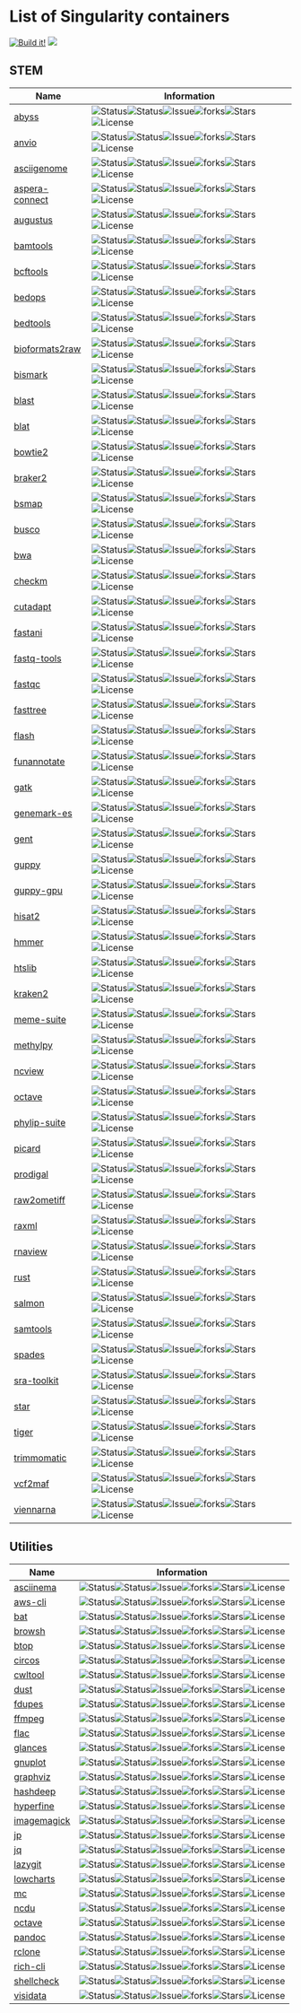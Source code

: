 # List of Singularity containers
[![Build it!](https://github.com/pscedu/singularity/actions/workflows/build.yml/badge.svg)](https://github.com/pscedu/singularity/actions/workflows/build.yml)
[![](https://imgs.xkcd.com/comics/code_quality.png)](https://xkcd.com/1513/)
## STEM
| Name | Information |
| --- | --- |
| [abyss](http://github.com/pscedu/singularity-abyss) | ![Status](https://github.com/pscedu/singularity-abyss/actions/workflows/main.yml/badge.svg)![Status](https://github.com/pscedu/singularity-abyss/actions/workflows/pretty.yml/badge.svg)![Issue](https://img.shields.io/github/issues/pscedu/singularity-abyss)![forks](https://img.shields.io/github/forks/pscedu/singularity-abyss)![Stars](https://img.shields.io/github/stars/pscedu/singularity-abyss)![License](https://img.shields.io/github/license/pscedu/singularity-abyss) |
| [anvio](http://github.com/pscedu/singularity-anvio) | ![Status](https://github.com/pscedu/singularity-anvio/actions/workflows/main.yml/badge.svg)![Status](https://github.com/pscedu/singularity-anvio/actions/workflows/pretty.yml/badge.svg)![Issue](https://img.shields.io/github/issues/pscedu/singularity-anvio)![forks](https://img.shields.io/github/forks/pscedu/singularity-anvio)![Stars](https://img.shields.io/github/stars/pscedu/singularity-anvio)![License](https://img.shields.io/github/license/pscedu/singularity-anvio) |
| [asciigenome](http://github.com/pscedu/singularity-asciigenome) | ![Status](https://github.com/pscedu/singularity-asciigenome/actions/workflows/main.yml/badge.svg)![Status](https://github.com/pscedu/singularity-asciigenome/actions/workflows/pretty.yml/badge.svg)![Issue](https://img.shields.io/github/issues/pscedu/singularity-asciigenome)![forks](https://img.shields.io/github/forks/pscedu/singularity-asciigenome)![Stars](https://img.shields.io/github/stars/pscedu/singularity-asciigenome)![License](https://img.shields.io/github/license/pscedu/singularity-asciigenome) |
| [aspera-connect](http://github.com/pscedu/singularity-aspera-connect) | ![Status](https://github.com/pscedu/singularity-aspera-connect/actions/workflows/main.yml/badge.svg)![Status](https://github.com/pscedu/singularity-aspera-connect/actions/workflows/pretty.yml/badge.svg)![Issue](https://img.shields.io/github/issues/pscedu/singularity-aspera-connect)![forks](https://img.shields.io/github/forks/pscedu/singularity-aspera-connect)![Stars](https://img.shields.io/github/stars/pscedu/singularity-aspera-connect)![License](https://img.shields.io/github/license/pscedu/singularity-aspera-connect) |
| [augustus](http://github.com/pscedu/singularity-augustus) | ![Status](https://github.com/pscedu/singularity-augustus/actions/workflows/main.yml/badge.svg)![Status](https://github.com/pscedu/singularity-augustus/actions/workflows/pretty.yml/badge.svg)![Issue](https://img.shields.io/github/issues/pscedu/singularity-augustus)![forks](https://img.shields.io/github/forks/pscedu/singularity-augustus)![Stars](https://img.shields.io/github/stars/pscedu/singularity-augustus)![License](https://img.shields.io/github/license/pscedu/singularity-augustus) |
| [bamtools](http://github.com/pscedu/singularity-bamtools) | ![Status](https://github.com/pscedu/singularity-bamtools/actions/workflows/main.yml/badge.svg)![Status](https://github.com/pscedu/singularity-bamtools/actions/workflows/pretty.yml/badge.svg)![Issue](https://img.shields.io/github/issues/pscedu/singularity-bamtools)![forks](https://img.shields.io/github/forks/pscedu/singularity-bamtools)![Stars](https://img.shields.io/github/stars/pscedu/singularity-bamtools)![License](https://img.shields.io/github/license/pscedu/singularity-bamtools) |
| [bcftools](http://github.com/pscedu/singularity-bcftools) | ![Status](https://github.com/pscedu/singularity-bcftools/actions/workflows/main.yml/badge.svg)![Status](https://github.com/pscedu/singularity-bcftools/actions/workflows/pretty.yml/badge.svg)![Issue](https://img.shields.io/github/issues/pscedu/singularity-bcftools)![forks](https://img.shields.io/github/forks/pscedu/singularity-bcftools)![Stars](https://img.shields.io/github/stars/pscedu/singularity-bcftools)![License](https://img.shields.io/github/license/pscedu/singularity-bcftools) |
| [bedops](http://github.com/pscedu/singularity-bedops) | ![Status](https://github.com/pscedu/singularity-bedops/actions/workflows/main.yml/badge.svg)![Status](https://github.com/pscedu/singularity-bedops/actions/workflows/pretty.yml/badge.svg)![Issue](https://img.shields.io/github/issues/pscedu/singularity-bedops)![forks](https://img.shields.io/github/forks/pscedu/singularity-bedops)![Stars](https://img.shields.io/github/stars/pscedu/singularity-bedops)![License](https://img.shields.io/github/license/pscedu/singularity-bedops) |
| [bedtools](http://github.com/pscedu/singularity-bedtools) | ![Status](https://github.com/pscedu/singularity-bedtools/actions/workflows/main.yml/badge.svg)![Status](https://github.com/pscedu/singularity-bedtools/actions/workflows/pretty.yml/badge.svg)![Issue](https://img.shields.io/github/issues/pscedu/singularity-bedtools)![forks](https://img.shields.io/github/forks/pscedu/singularity-bedtools)![Stars](https://img.shields.io/github/stars/pscedu/singularity-bedtools)![License](https://img.shields.io/github/license/pscedu/singularity-bedtools) |
| [bioformats2raw](http://github.com/pscedu/singularity-bioformats2raw) | ![Status](https://github.com/pscedu/singularity-bioformats2raw/actions/workflows/main.yml/badge.svg)![Status](https://github.com/pscedu/singularity-bioformats2raw/actions/workflows/pretty.yml/badge.svg)![Issue](https://img.shields.io/github/issues/pscedu/singularity-bioformats2raw)![forks](https://img.shields.io/github/forks/pscedu/singularity-bioformats2raw)![Stars](https://img.shields.io/github/stars/pscedu/singularity-bioformats2raw)![License](https://img.shields.io/github/license/pscedu/singularity-bioformats2raw) |
| [bismark](http://github.com/pscedu/singularity-bismark) | ![Status](https://github.com/pscedu/singularity-bismark/actions/workflows/main.yml/badge.svg)![Status](https://github.com/pscedu/singularity-bismark/actions/workflows/pretty.yml/badge.svg)![Issue](https://img.shields.io/github/issues/pscedu/singularity-bismark)![forks](https://img.shields.io/github/forks/pscedu/singularity-bismark)![Stars](https://img.shields.io/github/stars/pscedu/singularity-bismark)![License](https://img.shields.io/github/license/pscedu/singularity-bismark) |
| [blast](http://github.com/pscedu/singularity-blast) | ![Status](https://github.com/pscedu/singularity-blast/actions/workflows/main.yml/badge.svg)![Status](https://github.com/pscedu/singularity-blast/actions/workflows/pretty.yml/badge.svg)![Issue](https://img.shields.io/github/issues/pscedu/singularity-blast)![forks](https://img.shields.io/github/forks/pscedu/singularity-blast)![Stars](https://img.shields.io/github/stars/pscedu/singularity-blast)![License](https://img.shields.io/github/license/pscedu/singularity-blast) |
| [blat](http://github.com/pscedu/singularity-blat) | ![Status](https://github.com/pscedu/singularity-blat/actions/workflows/main.yml/badge.svg)![Status](https://github.com/pscedu/singularity-blat/actions/workflows/pretty.yml/badge.svg)![Issue](https://img.shields.io/github/issues/pscedu/singularity-blat)![forks](https://img.shields.io/github/forks/pscedu/singularity-blat)![Stars](https://img.shields.io/github/stars/pscedu/singularity-blat)![License](https://img.shields.io/github/license/pscedu/singularity-blat) |
| [bowtie2](http://github.com/pscedu/singularity-bowtie2) | ![Status](https://github.com/pscedu/singularity-bowtie2/actions/workflows/main.yml/badge.svg)![Status](https://github.com/pscedu/singularity-bowtie2/actions/workflows/pretty.yml/badge.svg)![Issue](https://img.shields.io/github/issues/pscedu/singularity-bowtie2)![forks](https://img.shields.io/github/forks/pscedu/singularity-bowtie2)![Stars](https://img.shields.io/github/stars/pscedu/singularity-bowtie2)![License](https://img.shields.io/github/license/pscedu/singularity-bowtie2) |
| [braker2](http://github.com/pscedu/singularity-braker2) | ![Status](https://github.com/pscedu/singularity-braker2/actions/workflows/main.yml/badge.svg)![Status](https://github.com/pscedu/singularity-braker2/actions/workflows/pretty.yml/badge.svg)![Issue](https://img.shields.io/github/issues/pscedu/singularity-braker2)![forks](https://img.shields.io/github/forks/pscedu/singularity-braker2)![Stars](https://img.shields.io/github/stars/pscedu/singularity-braker2)![License](https://img.shields.io/github/license/pscedu/singularity-braker2) |
| [bsmap](http://github.com/pscedu/singularity-bsmap) | ![Status](https://github.com/pscedu/singularity-bsmap/actions/workflows/main.yml/badge.svg)![Status](https://github.com/pscedu/singularity-bsmap/actions/workflows/pretty.yml/badge.svg)![Issue](https://img.shields.io/github/issues/pscedu/singularity-bsmap)![forks](https://img.shields.io/github/forks/pscedu/singularity-bsmap)![Stars](https://img.shields.io/github/stars/pscedu/singularity-bsmap)![License](https://img.shields.io/github/license/pscedu/singularity-bsmap) |
| [busco](http://github.com/pscedu/singularity-busco) | ![Status](https://github.com/pscedu/singularity-busco/actions/workflows/main.yml/badge.svg)![Status](https://github.com/pscedu/singularity-busco/actions/workflows/pretty.yml/badge.svg)![Issue](https://img.shields.io/github/issues/pscedu/singularity-busco)![forks](https://img.shields.io/github/forks/pscedu/singularity-busco)![Stars](https://img.shields.io/github/stars/pscedu/singularity-busco)![License](https://img.shields.io/github/license/pscedu/singularity-busco) |
| [bwa](http://github.com/pscedu/singularity-bwa) | ![Status](https://github.com/pscedu/singularity-bwa/actions/workflows/main.yml/badge.svg)![Status](https://github.com/pscedu/singularity-bwa/actions/workflows/pretty.yml/badge.svg)![Issue](https://img.shields.io/github/issues/pscedu/singularity-bwa)![forks](https://img.shields.io/github/forks/pscedu/singularity-bwa)![Stars](https://img.shields.io/github/stars/pscedu/singularity-bwa)![License](https://img.shields.io/github/license/pscedu/singularity-bwa) |
| [checkm](http://github.com/pscedu/singularity-checkm) | ![Status](https://github.com/pscedu/singularity-checkm/actions/workflows/main.yml/badge.svg)![Status](https://github.com/pscedu/singularity-checkm/actions/workflows/pretty.yml/badge.svg)![Issue](https://img.shields.io/github/issues/pscedu/singularity-checkm)![forks](https://img.shields.io/github/forks/pscedu/singularity-checkm)![Stars](https://img.shields.io/github/stars/pscedu/singularity-checkm)![License](https://img.shields.io/github/license/pscedu/singularity-checkm) |
| [cutadapt](http://github.com/pscedu/singularity-cutadapt) | ![Status](https://github.com/pscedu/singularity-cutadapt/actions/workflows/main.yml/badge.svg)![Status](https://github.com/pscedu/singularity-cutadapt/actions/workflows/pretty.yml/badge.svg)![Issue](https://img.shields.io/github/issues/pscedu/singularity-cutadapt)![forks](https://img.shields.io/github/forks/pscedu/singularity-cutadapt)![Stars](https://img.shields.io/github/stars/pscedu/singularity-cutadapt)![License](https://img.shields.io/github/license/pscedu/singularity-cutadapt) |
| [fastani](http://github.com/pscedu/singularity-fastani) | ![Status](https://github.com/pscedu/singularity-fastani/actions/workflows/main.yml/badge.svg)![Status](https://github.com/pscedu/singularity-fastani/actions/workflows/pretty.yml/badge.svg)![Issue](https://img.shields.io/github/issues/pscedu/singularity-fastani)![forks](https://img.shields.io/github/forks/pscedu/singularity-fastani)![Stars](https://img.shields.io/github/stars/pscedu/singularity-fastani)![License](https://img.shields.io/github/license/pscedu/singularity-fastani) |
| [fastq-tools](http://github.com/pscedu/singularity-fastq-tools) | ![Status](https://github.com/pscedu/singularity-fastq-tools/actions/workflows/main.yml/badge.svg)![Status](https://github.com/pscedu/singularity-fastq-tools/actions/workflows/pretty.yml/badge.svg)![Issue](https://img.shields.io/github/issues/pscedu/singularity-fastq-tools)![forks](https://img.shields.io/github/forks/pscedu/singularity-fastq-tools)![Stars](https://img.shields.io/github/stars/pscedu/singularity-fastq-tools)![License](https://img.shields.io/github/license/pscedu/singularity-fastq-tools) |
| [fastqc](http://github.com/pscedu/singularity-fastqc) | ![Status](https://github.com/pscedu/singularity-fastqc/actions/workflows/main.yml/badge.svg)![Status](https://github.com/pscedu/singularity-fastqc/actions/workflows/pretty.yml/badge.svg)![Issue](https://img.shields.io/github/issues/pscedu/singularity-fastqc)![forks](https://img.shields.io/github/forks/pscedu/singularity-fastqc)![Stars](https://img.shields.io/github/stars/pscedu/singularity-fastqc)![License](https://img.shields.io/github/license/pscedu/singularity-fastqc) |
| [fasttree](http://github.com/pscedu/singularity-fasttree) | ![Status](https://github.com/pscedu/singularity-fasttree/actions/workflows/main.yml/badge.svg)![Status](https://github.com/pscedu/singularity-fasttree/actions/workflows/pretty.yml/badge.svg)![Issue](https://img.shields.io/github/issues/pscedu/singularity-fasttree)![forks](https://img.shields.io/github/forks/pscedu/singularity-fasttree)![Stars](https://img.shields.io/github/stars/pscedu/singularity-fasttree)![License](https://img.shields.io/github/license/pscedu/singularity-fasttree) |
| [flash](http://github.com/pscedu/singularity-flash) | ![Status](https://github.com/pscedu/singularity-flash/actions/workflows/main.yml/badge.svg)![Status](https://github.com/pscedu/singularity-flash/actions/workflows/pretty.yml/badge.svg)![Issue](https://img.shields.io/github/issues/pscedu/singularity-flash)![forks](https://img.shields.io/github/forks/pscedu/singularity-flash)![Stars](https://img.shields.io/github/stars/pscedu/singularity-flash)![License](https://img.shields.io/github/license/pscedu/singularity-flash) |
| [funannotate](http://github.com/pscedu/singularity-funannotate) | ![Status](https://github.com/pscedu/singularity-funannotate/actions/workflows/main.yml/badge.svg)![Status](https://github.com/pscedu/singularity-funannotate/actions/workflows/pretty.yml/badge.svg)![Issue](https://img.shields.io/github/issues/pscedu/singularity-funannotate)![forks](https://img.shields.io/github/forks/pscedu/singularity-funannotate)![Stars](https://img.shields.io/github/stars/pscedu/singularity-funannotate)![License](https://img.shields.io/github/license/pscedu/singularity-funannotate) |
| [gatk](http://github.com/pscedu/singularity-gatk) | ![Status](https://github.com/pscedu/singularity-gatk/actions/workflows/main.yml/badge.svg)![Status](https://github.com/pscedu/singularity-gatk/actions/workflows/pretty.yml/badge.svg)![Issue](https://img.shields.io/github/issues/pscedu/singularity-gatk)![forks](https://img.shields.io/github/forks/pscedu/singularity-gatk)![Stars](https://img.shields.io/github/stars/pscedu/singularity-gatk)![License](https://img.shields.io/github/license/pscedu/singularity-gatk) |
| [genemark-es](http://github.com/pscedu/singularity-genemark-es) | ![Status](https://github.com/pscedu/singularity-genemark-es/actions/workflows/main.yml/badge.svg)![Status](https://github.com/pscedu/singularity-genemark-es/actions/workflows/pretty.yml/badge.svg)![Issue](https://img.shields.io/github/issues/pscedu/singularity-genemark-es)![forks](https://img.shields.io/github/forks/pscedu/singularity-genemark-es)![Stars](https://img.shields.io/github/stars/pscedu/singularity-genemark-es)![License](https://img.shields.io/github/license/pscedu/singularity-genemark-es) |
| [gent](http://github.com/pscedu/singularity-gent) | ![Status](https://github.com/pscedu/singularity-gent/actions/workflows/main.yml/badge.svg)![Status](https://github.com/pscedu/singularity-gent/actions/workflows/pretty.yml/badge.svg)![Issue](https://img.shields.io/github/issues/pscedu/singularity-gent)![forks](https://img.shields.io/github/forks/pscedu/singularity-gent)![Stars](https://img.shields.io/github/stars/pscedu/singularity-gent)![License](https://img.shields.io/github/license/pscedu/singularity-gent) |
| [guppy](http://github.com/pscedu/singularity-guppy) | ![Status](https://github.com/pscedu/singularity-guppy/actions/workflows/main.yml/badge.svg)![Status](https://github.com/pscedu/singularity-guppy/actions/workflows/pretty.yml/badge.svg)![Issue](https://img.shields.io/github/issues/pscedu/singularity-guppy)![forks](https://img.shields.io/github/forks/pscedu/singularity-guppy)![Stars](https://img.shields.io/github/stars/pscedu/singularity-guppy)![License](https://img.shields.io/github/license/pscedu/singularity-guppy) |
| [guppy-gpu](http://github.com/pscedu/singularity-guppy-gpu) | ![Status](https://github.com/pscedu/singularity-guppy-gpu/actions/workflows/main.yml/badge.svg)![Status](https://github.com/pscedu/singularity-guppy-gpu/actions/workflows/pretty.yml/badge.svg)![Issue](https://img.shields.io/github/issues/pscedu/singularity-guppy-gpu)![forks](https://img.shields.io/github/forks/pscedu/singularity-guppy-gpu)![Stars](https://img.shields.io/github/stars/pscedu/singularity-guppy-gpu)![License](https://img.shields.io/github/license/pscedu/singularity-guppy-gpu) |
| [hisat2](http://github.com/pscedu/singularity-hisat2) | ![Status](https://github.com/pscedu/singularity-hisat2/actions/workflows/main.yml/badge.svg)![Status](https://github.com/pscedu/singularity-hisat2/actions/workflows/pretty.yml/badge.svg)![Issue](https://img.shields.io/github/issues/pscedu/singularity-hisat2)![forks](https://img.shields.io/github/forks/pscedu/singularity-hisat2)![Stars](https://img.shields.io/github/stars/pscedu/singularity-hisat2)![License](https://img.shields.io/github/license/pscedu/singularity-hisat2) |
| [hmmer](http://github.com/pscedu/singularity-hmmer) | ![Status](https://github.com/pscedu/singularity-hmmer/actions/workflows/main.yml/badge.svg)![Status](https://github.com/pscedu/singularity-hmmer/actions/workflows/pretty.yml/badge.svg)![Issue](https://img.shields.io/github/issues/pscedu/singularity-hmmer)![forks](https://img.shields.io/github/forks/pscedu/singularity-hmmer)![Stars](https://img.shields.io/github/stars/pscedu/singularity-hmmer)![License](https://img.shields.io/github/license/pscedu/singularity-hmmer) |
| [htslib](http://github.com/pscedu/singularity-htslib) | ![Status](https://github.com/pscedu/singularity-htslib/actions/workflows/main.yml/badge.svg)![Status](https://github.com/pscedu/singularity-htslib/actions/workflows/pretty.yml/badge.svg)![Issue](https://img.shields.io/github/issues/pscedu/singularity-htslib)![forks](https://img.shields.io/github/forks/pscedu/singularity-htslib)![Stars](https://img.shields.io/github/stars/pscedu/singularity-htslib)![License](https://img.shields.io/github/license/pscedu/singularity-htslib) |
| [kraken2](http://github.com/pscedu/singularity-kraken2) | ![Status](https://github.com/pscedu/singularity-kraken2/actions/workflows/main.yml/badge.svg)![Status](https://github.com/pscedu/singularity-kraken2/actions/workflows/pretty.yml/badge.svg)![Issue](https://img.shields.io/github/issues/pscedu/singularity-kraken2)![forks](https://img.shields.io/github/forks/pscedu/singularity-kraken2)![Stars](https://img.shields.io/github/stars/pscedu/singularity-kraken2)![License](https://img.shields.io/github/license/pscedu/singularity-kraken2) |
| [meme-suite](http://github.com/pscedu/singularity-meme-suite) | ![Status](https://github.com/pscedu/singularity-meme-suite/actions/workflows/main.yml/badge.svg)![Status](https://github.com/pscedu/singularity-meme-suite/actions/workflows/pretty.yml/badge.svg)![Issue](https://img.shields.io/github/issues/pscedu/singularity-meme-suite)![forks](https://img.shields.io/github/forks/pscedu/singularity-meme-suite)![Stars](https://img.shields.io/github/stars/pscedu/singularity-meme-suite)![License](https://img.shields.io/github/license/pscedu/singularity-meme-suite) |
| [methylpy](http://github.com/pscedu/singularity-methylpy) | ![Status](https://github.com/pscedu/singularity-methylpy/actions/workflows/main.yml/badge.svg)![Status](https://github.com/pscedu/singularity-methylpy/actions/workflows/pretty.yml/badge.svg)![Issue](https://img.shields.io/github/issues/pscedu/singularity-methylpy)![forks](https://img.shields.io/github/forks/pscedu/singularity-methylpy)![Stars](https://img.shields.io/github/stars/pscedu/singularity-methylpy)![License](https://img.shields.io/github/license/pscedu/singularity-methylpy) |
| [ncview](http://github.com/pscedu/singularity-ncview) | ![Status](https://github.com/pscedu/singularity-ncview/actions/workflows/main.yml/badge.svg)![Status](https://github.com/pscedu/singularity-ncview/actions/workflows/pretty.yml/badge.svg)![Issue](https://img.shields.io/github/issues/pscedu/singularity-ncview)![forks](https://img.shields.io/github/forks/pscedu/singularity-ncview)![Stars](https://img.shields.io/github/stars/pscedu/singularity-ncview)![License](https://img.shields.io/github/license/pscedu/singularity-ncview) |
| [octave](http://github.com/pscedu/singularity-octave) | ![Status](https://github.com/pscedu/singularity-octave/actions/workflows/main.yml/badge.svg)![Status](https://github.com/pscedu/singularity-octave/actions/workflows/pretty.yml/badge.svg)![Issue](https://img.shields.io/github/issues/pscedu/singularity-octave)![forks](https://img.shields.io/github/forks/pscedu/singularity-octave)![Stars](https://img.shields.io/github/stars/pscedu/singularity-octave)![License](https://img.shields.io/github/license/pscedu/singularity-octave) |
| [phylip-suite](http://github.com/pscedu/singularity-phylip-suite) | ![Status](https://github.com/pscedu/singularity-phylip-suite/actions/workflows/main.yml/badge.svg)![Status](https://github.com/pscedu/singularity-phylip-suite/actions/workflows/pretty.yml/badge.svg)![Issue](https://img.shields.io/github/issues/pscedu/singularity-phylip-suite)![forks](https://img.shields.io/github/forks/pscedu/singularity-phylip-suite)![Stars](https://img.shields.io/github/stars/pscedu/singularity-phylip-suite)![License](https://img.shields.io/github/license/pscedu/singularity-phylip-suite) |
| [picard](http://github.com/pscedu/singularity-picard) | ![Status](https://github.com/pscedu/singularity-picard/actions/workflows/main.yml/badge.svg)![Status](https://github.com/pscedu/singularity-picard/actions/workflows/pretty.yml/badge.svg)![Issue](https://img.shields.io/github/issues/pscedu/singularity-picard)![forks](https://img.shields.io/github/forks/pscedu/singularity-picard)![Stars](https://img.shields.io/github/stars/pscedu/singularity-picard)![License](https://img.shields.io/github/license/pscedu/singularity-picard) |
| [prodigal](http://github.com/pscedu/singularity-prodigal) | ![Status](https://github.com/pscedu/singularity-prodigal/actions/workflows/main.yml/badge.svg)![Status](https://github.com/pscedu/singularity-prodigal/actions/workflows/pretty.yml/badge.svg)![Issue](https://img.shields.io/github/issues/pscedu/singularity-prodigal)![forks](https://img.shields.io/github/forks/pscedu/singularity-prodigal)![Stars](https://img.shields.io/github/stars/pscedu/singularity-prodigal)![License](https://img.shields.io/github/license/pscedu/singularity-prodigal) |
| [raw2ometiff](http://github.com/pscedu/singularity-raw2ometiff) | ![Status](https://github.com/pscedu/singularity-raw2ometiff/actions/workflows/main.yml/badge.svg)![Status](https://github.com/pscedu/singularity-raw2ometiff/actions/workflows/pretty.yml/badge.svg)![Issue](https://img.shields.io/github/issues/pscedu/singularity-raw2ometiff)![forks](https://img.shields.io/github/forks/pscedu/singularity-raw2ometiff)![Stars](https://img.shields.io/github/stars/pscedu/singularity-raw2ometiff)![License](https://img.shields.io/github/license/pscedu/singularity-raw2ometiff) |
| [raxml](http://github.com/pscedu/singularity-raxml) | ![Status](https://github.com/pscedu/singularity-raxml/actions/workflows/main.yml/badge.svg)![Status](https://github.com/pscedu/singularity-raxml/actions/workflows/pretty.yml/badge.svg)![Issue](https://img.shields.io/github/issues/pscedu/singularity-raxml)![forks](https://img.shields.io/github/forks/pscedu/singularity-raxml)![Stars](https://img.shields.io/github/stars/pscedu/singularity-raxml)![License](https://img.shields.io/github/license/pscedu/singularity-raxml) |
| [rnaview](http://github.com/pscedu/singularity-rnaview) | ![Status](https://github.com/pscedu/singularity-rnaview/actions/workflows/main.yml/badge.svg)![Status](https://github.com/pscedu/singularity-rnaview/actions/workflows/pretty.yml/badge.svg)![Issue](https://img.shields.io/github/issues/pscedu/singularity-rnaview)![forks](https://img.shields.io/github/forks/pscedu/singularity-rnaview)![Stars](https://img.shields.io/github/stars/pscedu/singularity-rnaview)![License](https://img.shields.io/github/license/pscedu/singularity-rnaview) |
| [rust](http://github.com/pscedu/singularity-rust) | ![Status](https://github.com/pscedu/singularity-rust/actions/workflows/main.yml/badge.svg)![Status](https://github.com/pscedu/singularity-rust/actions/workflows/pretty.yml/badge.svg)![Issue](https://img.shields.io/github/issues/pscedu/singularity-rust)![forks](https://img.shields.io/github/forks/pscedu/singularity-rust)![Stars](https://img.shields.io/github/stars/pscedu/singularity-rust)![License](https://img.shields.io/github/license/pscedu/singularity-rust) |
| [salmon](http://github.com/pscedu/singularity-salmon) | ![Status](https://github.com/pscedu/singularity-salmon/actions/workflows/main.yml/badge.svg)![Status](https://github.com/pscedu/singularity-salmon/actions/workflows/pretty.yml/badge.svg)![Issue](https://img.shields.io/github/issues/pscedu/singularity-salmon)![forks](https://img.shields.io/github/forks/pscedu/singularity-salmon)![Stars](https://img.shields.io/github/stars/pscedu/singularity-salmon)![License](https://img.shields.io/github/license/pscedu/singularity-salmon) |
| [samtools](http://github.com/pscedu/singularity-samtools) | ![Status](https://github.com/pscedu/singularity-samtools/actions/workflows/main.yml/badge.svg)![Status](https://github.com/pscedu/singularity-samtools/actions/workflows/pretty.yml/badge.svg)![Issue](https://img.shields.io/github/issues/pscedu/singularity-samtools)![forks](https://img.shields.io/github/forks/pscedu/singularity-samtools)![Stars](https://img.shields.io/github/stars/pscedu/singularity-samtools)![License](https://img.shields.io/github/license/pscedu/singularity-samtools) |
| [spades](http://github.com/pscedu/singularity-spades) | ![Status](https://github.com/pscedu/singularity-spades/actions/workflows/main.yml/badge.svg)![Status](https://github.com/pscedu/singularity-spades/actions/workflows/pretty.yml/badge.svg)![Issue](https://img.shields.io/github/issues/pscedu/singularity-spades)![forks](https://img.shields.io/github/forks/pscedu/singularity-spades)![Stars](https://img.shields.io/github/stars/pscedu/singularity-spades)![License](https://img.shields.io/github/license/pscedu/singularity-spades) |
| [sra-toolkit](http://github.com/pscedu/singularity-sra-toolkit) | ![Status](https://github.com/pscedu/singularity-sra-toolkit/actions/workflows/main.yml/badge.svg)![Status](https://github.com/pscedu/singularity-sra-toolkit/actions/workflows/pretty.yml/badge.svg)![Issue](https://img.shields.io/github/issues/pscedu/singularity-sra-toolkit)![forks](https://img.shields.io/github/forks/pscedu/singularity-sra-toolkit)![Stars](https://img.shields.io/github/stars/pscedu/singularity-sra-toolkit)![License](https://img.shields.io/github/license/pscedu/singularity-sra-toolkit) |
| [star](http://github.com/pscedu/singularity-star) | ![Status](https://github.com/pscedu/singularity-star/actions/workflows/main.yml/badge.svg)![Status](https://github.com/pscedu/singularity-star/actions/workflows/pretty.yml/badge.svg)![Issue](https://img.shields.io/github/issues/pscedu/singularity-star)![forks](https://img.shields.io/github/forks/pscedu/singularity-star)![Stars](https://img.shields.io/github/stars/pscedu/singularity-star)![License](https://img.shields.io/github/license/pscedu/singularity-star) |
| [tiger](http://github.com/pscedu/singularity-tiger) | ![Status](https://github.com/pscedu/singularity-tiger/actions/workflows/main.yml/badge.svg)![Status](https://github.com/pscedu/singularity-tiger/actions/workflows/pretty.yml/badge.svg)![Issue](https://img.shields.io/github/issues/pscedu/singularity-tiger)![forks](https://img.shields.io/github/forks/pscedu/singularity-tiger)![Stars](https://img.shields.io/github/stars/pscedu/singularity-tiger)![License](https://img.shields.io/github/license/pscedu/singularity-tiger) |
| [trimmomatic](http://github.com/pscedu/singularity-trimmomatic) | ![Status](https://github.com/pscedu/singularity-trimmomatic/actions/workflows/main.yml/badge.svg)![Status](https://github.com/pscedu/singularity-trimmomatic/actions/workflows/pretty.yml/badge.svg)![Issue](https://img.shields.io/github/issues/pscedu/singularity-trimmomatic)![forks](https://img.shields.io/github/forks/pscedu/singularity-trimmomatic)![Stars](https://img.shields.io/github/stars/pscedu/singularity-trimmomatic)![License](https://img.shields.io/github/license/pscedu/singularity-trimmomatic) |
| [vcf2maf](http://github.com/pscedu/singularity-vcf2maf) | ![Status](https://github.com/pscedu/singularity-vcf2maf/actions/workflows/main.yml/badge.svg)![Status](https://github.com/pscedu/singularity-vcf2maf/actions/workflows/pretty.yml/badge.svg)![Issue](https://img.shields.io/github/issues/pscedu/singularity-vcf2maf)![forks](https://img.shields.io/github/forks/pscedu/singularity-vcf2maf)![Stars](https://img.shields.io/github/stars/pscedu/singularity-vcf2maf)![License](https://img.shields.io/github/license/pscedu/singularity-vcf2maf) |
| [viennarna](http://github.com/pscedu/singularity-viennarna) | ![Status](https://github.com/pscedu/singularity-viennarna/actions/workflows/main.yml/badge.svg)![Status](https://github.com/pscedu/singularity-viennarna/actions/workflows/pretty.yml/badge.svg)![Issue](https://img.shields.io/github/issues/pscedu/singularity-viennarna)![forks](https://img.shields.io/github/forks/pscedu/singularity-viennarna)![Stars](https://img.shields.io/github/stars/pscedu/singularity-viennarna)![License](https://img.shields.io/github/license/pscedu/singularity-viennarna) |

## Utilities
| Name | Information |
| --- | --- |
| [asciinema](http://github.com/pscedu/singularity-asciinema) | ![Status](https://github.com/pscedu/singularity-asciinema/actions/workflows/main.yml/badge.svg)![Status](https://github.com/pscedu/singularity-asciinema/actions/workflows/pretty.yml/badge.svg)![Issue](https://img.shields.io/github/issues/pscedu/singularity-asciinema)![forks](https://img.shields.io/github/forks/pscedu/singularity-asciinema)![Stars](https://img.shields.io/github/stars/pscedu/singularity-asciinema)![License](https://img.shields.io/github/license/pscedu/singularity-asciinema) |
| [aws-cli](http://github.com/pscedu/singularity-aws-cli) | ![Status](https://github.com/pscedu/singularity-aws-cli/actions/workflows/main.yml/badge.svg)![Status](https://github.com/pscedu/singularity-aws-cli/actions/workflows/pretty.yml/badge.svg)![Issue](https://img.shields.io/github/issues/pscedu/singularity-aws-cli)![forks](https://img.shields.io/github/forks/pscedu/singularity-aws-cli)![Stars](https://img.shields.io/github/stars/pscedu/singularity-aws-cli)![License](https://img.shields.io/github/license/pscedu/singularity-aws-cli) |
| [bat](http://github.com/pscedu/singularity-bat) | ![Status](https://github.com/pscedu/singularity-bat/actions/workflows/main.yml/badge.svg)![Status](https://github.com/pscedu/singularity-bat/actions/workflows/pretty.yml/badge.svg)![Issue](https://img.shields.io/github/issues/pscedu/singularity-bat)![forks](https://img.shields.io/github/forks/pscedu/singularity-bat)![Stars](https://img.shields.io/github/stars/pscedu/singularity-bat)![License](https://img.shields.io/github/license/pscedu/singularity-bat) |
| [browsh](http://github.com/pscedu/singularity-browsh) | ![Status](https://github.com/pscedu/singularity-browsh/actions/workflows/main.yml/badge.svg)![Status](https://github.com/pscedu/singularity-browsh/actions/workflows/pretty.yml/badge.svg)![Issue](https://img.shields.io/github/issues/pscedu/singularity-browsh)![forks](https://img.shields.io/github/forks/pscedu/singularity-browsh)![Stars](https://img.shields.io/github/stars/pscedu/singularity-browsh)![License](https://img.shields.io/github/license/pscedu/singularity-browsh) |
| [btop](http://github.com/pscedu/singularity-btop) | ![Status](https://github.com/pscedu/singularity-btop/actions/workflows/main.yml/badge.svg)![Status](https://github.com/pscedu/singularity-btop/actions/workflows/pretty.yml/badge.svg)![Issue](https://img.shields.io/github/issues/pscedu/singularity-btop)![forks](https://img.shields.io/github/forks/pscedu/singularity-btop)![Stars](https://img.shields.io/github/stars/pscedu/singularity-btop)![License](https://img.shields.io/github/license/pscedu/singularity-btop) |
| [circos](http://github.com/pscedu/singularity-circos) | ![Status](https://github.com/pscedu/singularity-circos/actions/workflows/main.yml/badge.svg)![Status](https://github.com/pscedu/singularity-circos/actions/workflows/pretty.yml/badge.svg)![Issue](https://img.shields.io/github/issues/pscedu/singularity-circos)![forks](https://img.shields.io/github/forks/pscedu/singularity-circos)![Stars](https://img.shields.io/github/stars/pscedu/singularity-circos)![License](https://img.shields.io/github/license/pscedu/singularity-circos) |
| [cwltool](http://github.com/pscedu/singularity-cwltool) | ![Status](https://github.com/pscedu/singularity-cwltool/actions/workflows/main.yml/badge.svg)![Status](https://github.com/pscedu/singularity-cwltool/actions/workflows/pretty.yml/badge.svg)![Issue](https://img.shields.io/github/issues/pscedu/singularity-cwltool)![forks](https://img.shields.io/github/forks/pscedu/singularity-cwltool)![Stars](https://img.shields.io/github/stars/pscedu/singularity-cwltool)![License](https://img.shields.io/github/license/pscedu/singularity-cwltool) |
| [dust](http://github.com/pscedu/singularity-dust) | ![Status](https://github.com/pscedu/singularity-dust/actions/workflows/main.yml/badge.svg)![Status](https://github.com/pscedu/singularity-dust/actions/workflows/pretty.yml/badge.svg)![Issue](https://img.shields.io/github/issues/pscedu/singularity-dust)![forks](https://img.shields.io/github/forks/pscedu/singularity-dust)![Stars](https://img.shields.io/github/stars/pscedu/singularity-dust)![License](https://img.shields.io/github/license/pscedu/singularity-dust) |
| [fdupes](http://github.com/pscedu/singularity-fdupes) | ![Status](https://github.com/pscedu/singularity-fdupes/actions/workflows/main.yml/badge.svg)![Status](https://github.com/pscedu/singularity-fdupes/actions/workflows/pretty.yml/badge.svg)![Issue](https://img.shields.io/github/issues/pscedu/singularity-fdupes)![forks](https://img.shields.io/github/forks/pscedu/singularity-fdupes)![Stars](https://img.shields.io/github/stars/pscedu/singularity-fdupes)![License](https://img.shields.io/github/license/pscedu/singularity-fdupes) |
| [ffmpeg](http://github.com/pscedu/singularity-ffmpeg) | ![Status](https://github.com/pscedu/singularity-ffmpeg/actions/workflows/main.yml/badge.svg)![Status](https://github.com/pscedu/singularity-ffmpeg/actions/workflows/pretty.yml/badge.svg)![Issue](https://img.shields.io/github/issues/pscedu/singularity-ffmpeg)![forks](https://img.shields.io/github/forks/pscedu/singularity-ffmpeg)![Stars](https://img.shields.io/github/stars/pscedu/singularity-ffmpeg)![License](https://img.shields.io/github/license/pscedu/singularity-ffmpeg) |
| [flac](http://github.com/pscedu/singularity-flac) | ![Status](https://github.com/pscedu/singularity-flac/actions/workflows/main.yml/badge.svg)![Status](https://github.com/pscedu/singularity-flac/actions/workflows/pretty.yml/badge.svg)![Issue](https://img.shields.io/github/issues/pscedu/singularity-flac)![forks](https://img.shields.io/github/forks/pscedu/singularity-flac)![Stars](https://img.shields.io/github/stars/pscedu/singularity-flac)![License](https://img.shields.io/github/license/pscedu/singularity-flac) |
| [glances](http://github.com/pscedu/singularity-glances) | ![Status](https://github.com/pscedu/singularity-glances/actions/workflows/main.yml/badge.svg)![Status](https://github.com/pscedu/singularity-glances/actions/workflows/pretty.yml/badge.svg)![Issue](https://img.shields.io/github/issues/pscedu/singularity-glances)![forks](https://img.shields.io/github/forks/pscedu/singularity-glances)![Stars](https://img.shields.io/github/stars/pscedu/singularity-glances)![License](https://img.shields.io/github/license/pscedu/singularity-glances) |
| [gnuplot](http://github.com/pscedu/singularity-gnuplot) | ![Status](https://github.com/pscedu/singularity-gnuplot/actions/workflows/main.yml/badge.svg)![Status](https://github.com/pscedu/singularity-gnuplot/actions/workflows/pretty.yml/badge.svg)![Issue](https://img.shields.io/github/issues/pscedu/singularity-gnuplot)![forks](https://img.shields.io/github/forks/pscedu/singularity-gnuplot)![Stars](https://img.shields.io/github/stars/pscedu/singularity-gnuplot)![License](https://img.shields.io/github/license/pscedu/singularity-gnuplot) |
| [graphviz](http://github.com/pscedu/singularity-graphviz) | ![Status](https://github.com/pscedu/singularity-graphviz/actions/workflows/main.yml/badge.svg)![Status](https://github.com/pscedu/singularity-graphviz/actions/workflows/pretty.yml/badge.svg)![Issue](https://img.shields.io/github/issues/pscedu/singularity-graphviz)![forks](https://img.shields.io/github/forks/pscedu/singularity-graphviz)![Stars](https://img.shields.io/github/stars/pscedu/singularity-graphviz)![License](https://img.shields.io/github/license/pscedu/singularity-graphviz) |
| [hashdeep](http://github.com/pscedu/singularity-hashdeep) | ![Status](https://github.com/pscedu/singularity-hashdeep/actions/workflows/main.yml/badge.svg)![Status](https://github.com/pscedu/singularity-hashdeep/actions/workflows/pretty.yml/badge.svg)![Issue](https://img.shields.io/github/issues/pscedu/singularity-hashdeep)![forks](https://img.shields.io/github/forks/pscedu/singularity-hashdeep)![Stars](https://img.shields.io/github/stars/pscedu/singularity-hashdeep)![License](https://img.shields.io/github/license/pscedu/singularity-hashdeep) |
| [hyperfine](http://github.com/pscedu/singularity-hyperfine) | ![Status](https://github.com/pscedu/singularity-hyperfine/actions/workflows/main.yml/badge.svg)![Status](https://github.com/pscedu/singularity-hyperfine/actions/workflows/pretty.yml/badge.svg)![Issue](https://img.shields.io/github/issues/pscedu/singularity-hyperfine)![forks](https://img.shields.io/github/forks/pscedu/singularity-hyperfine)![Stars](https://img.shields.io/github/stars/pscedu/singularity-hyperfine)![License](https://img.shields.io/github/license/pscedu/singularity-hyperfine) |
| [imagemagick](http://github.com/pscedu/singularity-imagemagick) | ![Status](https://github.com/pscedu/singularity-imagemagick/actions/workflows/main.yml/badge.svg)![Status](https://github.com/pscedu/singularity-imagemagick/actions/workflows/pretty.yml/badge.svg)![Issue](https://img.shields.io/github/issues/pscedu/singularity-imagemagick)![forks](https://img.shields.io/github/forks/pscedu/singularity-imagemagick)![Stars](https://img.shields.io/github/stars/pscedu/singularity-imagemagick)![License](https://img.shields.io/github/license/pscedu/singularity-imagemagick) |
| [jp](http://github.com/pscedu/singularity-jp) | ![Status](https://github.com/pscedu/singularity-jp/actions/workflows/main.yml/badge.svg)![Status](https://github.com/pscedu/singularity-jp/actions/workflows/pretty.yml/badge.svg)![Issue](https://img.shields.io/github/issues/pscedu/singularity-jp)![forks](https://img.shields.io/github/forks/pscedu/singularity-jp)![Stars](https://img.shields.io/github/stars/pscedu/singularity-jp)![License](https://img.shields.io/github/license/pscedu/singularity-jp) |
| [jq](http://github.com/pscedu/singularity-jq) | ![Status](https://github.com/pscedu/singularity-jq/actions/workflows/main.yml/badge.svg)![Status](https://github.com/pscedu/singularity-jq/actions/workflows/pretty.yml/badge.svg)![Issue](https://img.shields.io/github/issues/pscedu/singularity-jq)![forks](https://img.shields.io/github/forks/pscedu/singularity-jq)![Stars](https://img.shields.io/github/stars/pscedu/singularity-jq)![License](https://img.shields.io/github/license/pscedu/singularity-jq) |
| [lazygit](http://github.com/pscedu/singularity-lazygit) | ![Status](https://github.com/pscedu/singularity-lazygit/actions/workflows/main.yml/badge.svg)![Status](https://github.com/pscedu/singularity-lazygit/actions/workflows/pretty.yml/badge.svg)![Issue](https://img.shields.io/github/issues/pscedu/singularity-lazygit)![forks](https://img.shields.io/github/forks/pscedu/singularity-lazygit)![Stars](https://img.shields.io/github/stars/pscedu/singularity-lazygit)![License](https://img.shields.io/github/license/pscedu/singularity-lazygit) |
| [lowcharts](http://github.com/pscedu/singularity-lowcharts) | ![Status](https://github.com/pscedu/singularity-lowcharts/actions/workflows/main.yml/badge.svg)![Status](https://github.com/pscedu/singularity-lowcharts/actions/workflows/pretty.yml/badge.svg)![Issue](https://img.shields.io/github/issues/pscedu/singularity-lowcharts)![forks](https://img.shields.io/github/forks/pscedu/singularity-lowcharts)![Stars](https://img.shields.io/github/stars/pscedu/singularity-lowcharts)![License](https://img.shields.io/github/license/pscedu/singularity-lowcharts) |
| [mc](http://github.com/pscedu/singularity-mc) | ![Status](https://github.com/pscedu/singularity-mc/actions/workflows/main.yml/badge.svg)![Status](https://github.com/pscedu/singularity-mc/actions/workflows/pretty.yml/badge.svg)![Issue](https://img.shields.io/github/issues/pscedu/singularity-mc)![forks](https://img.shields.io/github/forks/pscedu/singularity-mc)![Stars](https://img.shields.io/github/stars/pscedu/singularity-mc)![License](https://img.shields.io/github/license/pscedu/singularity-mc) |
| [ncdu](http://github.com/pscedu/singularity-ncdu) | ![Status](https://github.com/pscedu/singularity-ncdu/actions/workflows/main.yml/badge.svg)![Status](https://github.com/pscedu/singularity-ncdu/actions/workflows/pretty.yml/badge.svg)![Issue](https://img.shields.io/github/issues/pscedu/singularity-ncdu)![forks](https://img.shields.io/github/forks/pscedu/singularity-ncdu)![Stars](https://img.shields.io/github/stars/pscedu/singularity-ncdu)![License](https://img.shields.io/github/license/pscedu/singularity-ncdu) |
| [octave](http://github.com/pscedu/singularity-octave) | ![Status](https://github.com/pscedu/singularity-octave/actions/workflows/main.yml/badge.svg)![Status](https://github.com/pscedu/singularity-octave/actions/workflows/pretty.yml/badge.svg)![Issue](https://img.shields.io/github/issues/pscedu/singularity-octave)![forks](https://img.shields.io/github/forks/pscedu/singularity-octave)![Stars](https://img.shields.io/github/stars/pscedu/singularity-octave)![License](https://img.shields.io/github/license/pscedu/singularity-octave) |
| [pandoc](http://github.com/pscedu/singularity-pandoc) | ![Status](https://github.com/pscedu/singularity-pandoc/actions/workflows/main.yml/badge.svg)![Status](https://github.com/pscedu/singularity-pandoc/actions/workflows/pretty.yml/badge.svg)![Issue](https://img.shields.io/github/issues/pscedu/singularity-pandoc)![forks](https://img.shields.io/github/forks/pscedu/singularity-pandoc)![Stars](https://img.shields.io/github/stars/pscedu/singularity-pandoc)![License](https://img.shields.io/github/license/pscedu/singularity-pandoc) |
| [rclone](http://github.com/pscedu/singularity-rclone) | ![Status](https://github.com/pscedu/singularity-rclone/actions/workflows/main.yml/badge.svg)![Status](https://github.com/pscedu/singularity-rclone/actions/workflows/pretty.yml/badge.svg)![Issue](https://img.shields.io/github/issues/pscedu/singularity-rclone)![forks](https://img.shields.io/github/forks/pscedu/singularity-rclone)![Stars](https://img.shields.io/github/stars/pscedu/singularity-rclone)![License](https://img.shields.io/github/license/pscedu/singularity-rclone) |
| [rich-cli](http://github.com/pscedu/singularity-rich-cli) | ![Status](https://github.com/pscedu/singularity-rich-cli/actions/workflows/main.yml/badge.svg)![Status](https://github.com/pscedu/singularity-rich-cli/actions/workflows/pretty.yml/badge.svg)![Issue](https://img.shields.io/github/issues/pscedu/singularity-rich-cli)![forks](https://img.shields.io/github/forks/pscedu/singularity-rich-cli)![Stars](https://img.shields.io/github/stars/pscedu/singularity-rich-cli)![License](https://img.shields.io/github/license/pscedu/singularity-rich-cli) |
| [shellcheck](http://github.com/pscedu/singularity-shellcheck) | ![Status](https://github.com/pscedu/singularity-shellcheck/actions/workflows/main.yml/badge.svg)![Status](https://github.com/pscedu/singularity-shellcheck/actions/workflows/pretty.yml/badge.svg)![Issue](https://img.shields.io/github/issues/pscedu/singularity-shellcheck)![forks](https://img.shields.io/github/forks/pscedu/singularity-shellcheck)![Stars](https://img.shields.io/github/stars/pscedu/singularity-shellcheck)![License](https://img.shields.io/github/license/pscedu/singularity-shellcheck) |
| [visidata](http://github.com/pscedu/singularity-visidata) | ![Status](https://github.com/pscedu/singularity-visidata/actions/workflows/main.yml/badge.svg)![Status](https://github.com/pscedu/singularity-visidata/actions/workflows/pretty.yml/badge.svg)![Issue](https://img.shields.io/github/issues/pscedu/singularity-visidata)![forks](https://img.shields.io/github/forks/pscedu/singularity-visidata)![Stars](https://img.shields.io/github/stars/pscedu/singularity-visidata)![License](https://img.shields.io/github/license/pscedu/singularity-visidata) |
